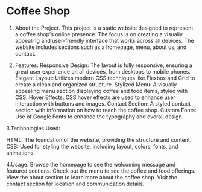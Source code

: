 # Coffee Shop

1. About the Project.
This project is a static website designed to represent a coffee shop's online presence. The focus is on creating a visually appealing and user-friendly interface that works across all devices. The website includes sections such as a homepage, menu, about us, and contact.

2. Features:
Responsive Design: The layout is fully responsive, ensuring a great user experience on all devices, from desktops to mobile phones.
Elegant Layout: Utilizes modern CSS techniques like Flexbox and Grid to create a clean and organized structure.
Stylized Menu: A visually appealing menu section displaying coffee and food items, styled with CSS.
Hover Effects: CSS hover effects are used to enhance user interaction with buttons and images.
Contact Section: A styled contact section with information on how to reach the coffee shop.
Custom Fonts: Use of Google Fonts to enhance the typography and overall design.

3.Technologies Used:

HTML: The foundation of the website, providing the structure and content.
CSS: Used for styling the website, including layout, colors, fonts, and animations.

4.Usage:
Browse the homepage to see the welcoming message and featured sections.
Check out the menu to see the coffee and food offerings.
View the about section to learn more about the coffee shop.
Visit the contact section for location and communication details.
